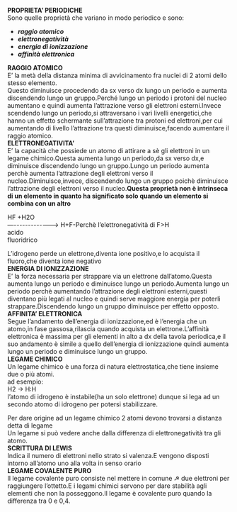 **PROPRIETA’ PERIODICHE**  
Sono quelle proprietà che variano in modo periodico e sono:

* ***raggio atomico***  
* ***elettronegatività***  
* ***energia di ionizzazione***  
* ***affinità elettronica***

**RAGGIO ATOMICO**  
E’ la metà della distanza minima di avvicinamento fra nuclei di 2 atomi dello stesso elemento.  
Questo diminuisce procedendo da sx verso dx lungo un periodo e aumenta discendendo lungo un gruppo.Perché lungo un periodo i protoni del nucleo aumentano e quindi aumenta l’attrazione verso gli elettroni esterni.Invece scendendo lungo un periodo,si attraversano i vari livelli energetici,che hanno un effetto schermante sull’attrazione tra protoni ed elettroni,per cui aumentando di livello l’attrazione tra questi diminuisce,facendo aumentare il raggio atomico.  
**ELETTRONEGATIVITA’**  
E’ la capacità che possiede un atomo di attirare a sè gli elettroni in un legame chimico.Questa aumenta lungo un periodo,da sx verso dx,e diminuisce discendendo lungo un gruppo.Lungo un periodo aumenta perchè aumenta l’attrazione degli elettroni verso il nucleo.Diminuisce,invece, discendendo lungo un gruppo poichè diminuisce l’attrazione degli elettroni verso il nucleo.**Questa proprietà non è intrinseca di un elemento in quanto ha significato solo quando un elemento si combina con un altro**

HF           \+H2O  
          —-------------\>  H+F-Perchè l’elettronegatività di F\>H  
acido  
fluoridrico 

L’idrogeno perde un elettrone,diventa ione positivo,e lo acquista il fluoro,che diventa ione negativo  
**ENERGIA DI IONIZZAZIONE**  
E’ la forza necessaria per strappare via un elettrone dall’atomo.Questa aumenta lungo un periodo e diminuisce lungo un periodo.Aumenta lungo un periodo perchè aumentando l’attrazione degli elettroni esterni,questi diventano più legati al nucleo e quindi serve maggiore energia per poterli strappare.Discendendo lungo un gruppo diminuisce per effetto opposto.  
**AFFINITA’ ELETTRONICA**  
Segue l’andamento dell’energia di ionizzazione,ed è l’energia che un atomo,in fase gassosa,rilascia quando acquista un elettrone.L’affinità elettronica è massima per gli elementi in alto a dx della tavola periodica,e il suo andamento è simile a quello dell’energia di ionizzazione quindi aumenta lungo un periodo e diminuisce lungo un gruppo.  
**LEGAME CHIMICO**  
Un legame chimico è una forza di natura elettrostatica,che tiene insieme due o più atomi.  
ad esempio:  
H2 → H:H   
l’atomo di idrogeno è instabile(ha un solo elettrone) dunque si lega ad un secondo atomo di idrogeno per potersi stabilizzare.

Per dare origine ad un legame chimico 2 atomi devono trovarsi a distanza detta di legame  
Un legame si può vedere anche dalla differenza di elettronegatività tra gli atomo.  
**SCRITTURA DI LEWIS**  
Indica il numero di elettroni nello strato si valenza.E vengono disposti intorno all’atomo uno alla volta in senso orario  
**LEGAME COVALENTE PURO**  
Il legame covalente puro consiste nel mettere in comune ☭ due elettroni per raggiungere l’ottetto.E i legami chimici servono per dare stabilità agli elementi che non la posseggono.Il legame è covalente puro quando la differenza tra 0 e 0,4.

   
